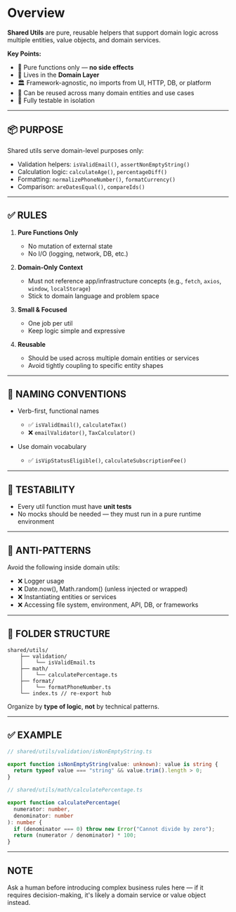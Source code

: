 # Overview

**Shared Utils** are pure, reusable helpers that support domain logic across multiple entities, value objects, and domain services.

**Key Points:**

- 🧠 Pure functions only — **no side effects**
- 🧩 Lives in the **Domain Layer**
- 🏛️ Framework-agnostic, no imports from UI, HTTP, DB, or platform
- 🔁 Can be reused across many domain entities and use cases
- 🧪 Fully testable in isolation

---

## 📦 PURPOSE

Shared utils serve domain-level purposes only:

- Validation helpers: `isValidEmail()`, `assertNonEmptyString()`
- Calculation logic: `calculateAge()`, `percentageDiff()`
- Formatting: `normalizePhoneNumber()`, `formatCurrency()`
- Comparison: `areDatesEqual()`, `compareIds()`

---

## ✅ RULES

1. **Pure Functions Only**

   - No mutation of external state
   - No I/O (logging, network, DB, etc.)

2. **Domain-Only Context**

   - Must not reference app/infrastructure concepts (e.g., `fetch`, `axios`, `window`, `localStorage`)
   - Stick to domain language and problem space

3. **Small & Focused**

   - One job per util
   - Keep logic simple and expressive

4. **Reusable**

   - Should be used across multiple domain entities or services
   - Avoid tightly coupling to specific entity shapes

---

## 🧱 NAMING CONVENTIONS

- Verb-first, functional names

  - ✅ `isValidEmail()`, `calculateTax()`
  - ❌ `emailValidator()`, `TaxCalculator()`

- Use domain vocabulary

  - ✅ `isVipStatusEligible()`, `calculateSubscriptionFee()`

---

## 🧪 TESTABILITY

- Every util function must have **unit tests**
- No mocks should be needed — they must run in a pure runtime environment

---

## 🚫 ANTI-PATTERNS

Avoid the following inside domain utils:

- ❌ Logger usage
- ❌ Date.now(), Math.random() (unless injected or wrapped)
- ❌ Instantiating entities or services
- ❌ Accessing file system, environment, API, DB, or frameworks

---

## 📁 FOLDER STRUCTURE

```
shared/utils/
    ├── validation/
    │    └── isValidEmail.ts
    ├── math/
    │    └── calculatePercentage.ts
    ├── format/
    │    └── formatPhoneNumber.ts
    └── index.ts // re-export hub
```

Organize by **type of logic**, **not** by technical patterns.

---

## ✅ EXAMPLE

```ts
// shared/utils/validation/isNonEmptyString.ts

export function isNonEmptyString(value: unknown): value is string {
  return typeof value === "string" && value.trim().length > 0;
}
```

```ts
// shared/utils/math/calculatePercentage.ts

export function calculatePercentage(
  numerator: number,
  denominator: number
): number {
  if (denominator === 0) throw new Error("Cannot divide by zero");
  return (numerator / denominator) * 100;
}
```

---

## NOTE

Ask a human before introducing complex business rules here — if it requires decision-making, it's likely a domain service or value object instead.
